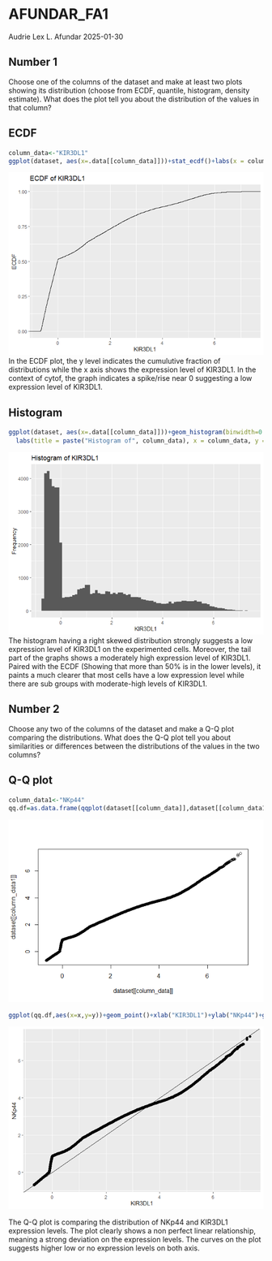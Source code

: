 AFUNDAR_FA1
================
Audrie Lex L. Afundar
2025-01-30

## Number 1

Choose one of the columns of the dataset and make at least two plots
showing its distribution (choose from ECDF, quantile, histogram, density
estimate). What does the plot tell you about the distribution of the
values in that column?

## ECDF

``` r
column_data<-"KIR3DL1"
ggplot(dataset, aes(x=.data[[column_data]]))+stat_ecdf()+labs(x = column_data, y = "ECDF", title = paste("ECDF of", column_data))
```

![](FA1_AFUNDAR_CYTOF_files/figure-gfm/unnamed-chunk-2-1.png)<!-- --> In
the ECDF plot, the y level indicates the cumulutive fraction of
distributions while the x axis shows the expression level of KIR3DL1. In
the context of cytof, the graph indicates a spike/rise near 0 suggesting
a low expression level of KIR3DL1.

## Histogram

``` r
ggplot(dataset, aes(x=.data[[column_data]]))+geom_histogram(binwidth=0.1)+
  labs(title = paste("Histogram of", column_data), x = column_data, y = "Frequency")
```

![](FA1_AFUNDAR_CYTOF_files/figure-gfm/unnamed-chunk-3-1.png)<!-- -->
The histogram having a right skewed distribution strongly suggests a low
expression level of KIR3DL1 on the experimented cells. Moreover, the
tail part of the graphs shows a moderately high expression level of
KIR3DL1. Paired with the ECDF (Showing that more than 50% is in the
lower levels), it paints a much clearer that most cells have a low
expression level while there are sub groups with moderate-high levels of
KIR3DL1.

## Number 2

Choose any two of the columns of the dataset and make a Q-Q plot
comparing the distributions. What does the Q-Q plot tell you about
similarities or differences between the distributions of the values in
the two columns?

## Q-Q plot

``` r
column_data1<-"NKp44"
qq.df=as.data.frame(qqplot(dataset[[column_data]],dataset[[column_data1]]),plot.it=FALSE)
```

![](FA1_AFUNDAR_CYTOF_files/figure-gfm/unnamed-chunk-4-1.png)<!-- -->

``` r
ggplot(qq.df,aes(x=x,y=y))+geom_point()+xlab("KIR3DL1")+ylab("NKp44")+geom_abline()+geom_point(alpha = 0.6, size = 2)
```

![](FA1_AFUNDAR_CYTOF_files/figure-gfm/unnamed-chunk-4-2.png)<!-- -->

The Q-Q plot is comparing the distribution of NKp44 and KIR3DL1
expression levels. The plot clearly shows a non perfect linear
relationship, meaning a strong deviation on the expression levels. The
curves on the plot suggests higher low or no expression levels on both
axis.
